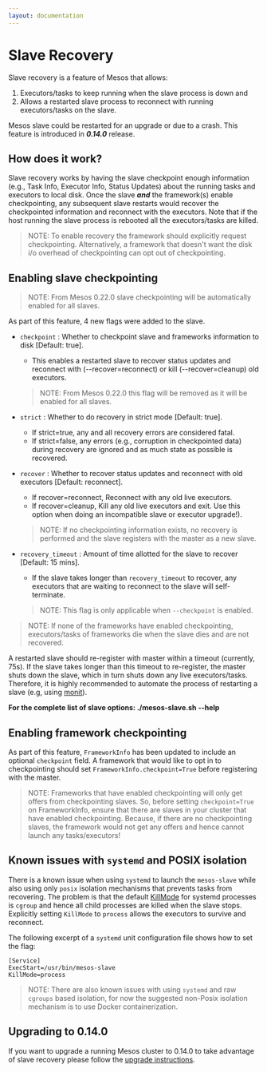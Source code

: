 ```yaml
---
layout: documentation
---
```


# Slave Recovery

Slave recovery is a feature of Mesos that allows:

 1. Executors/tasks to keep running when the slave process is down and
 2. Allows a restarted slave process to reconnect with running executors/tasks on the slave.

Mesos slave could be restarted for an upgrade or due to a crash. This feature is introduced in ***0.14.0*** release.

## How does it work?

Slave recovery works by having the slave checkpoint enough information (e.g., Task Info, Executor Info, Status Updates) about the running tasks and executors to local disk. Once the slave ***and*** the framework(s) enable checkpointing, any subsequent slave restarts would recover the checkpointed information and reconnect with the executors. Note that if the host running the slave process is rebooted all the executors/tasks are killed.

> NOTE: To enable recovery the framework should explicitly request checkpointing.
> Alternatively, a framework that doesn't want the disk i/o overhead of checkpointing can opt out of checkpointing.


## Enabling slave checkpointing
> NOTE: From Mesos 0.22.0 slave checkpointing will be automatically enabled for all slaves.

As part of this feature, 4 new flags were added to the slave.

* `checkpoint` :  Whether to checkpoint slave and frameworks information
                  to disk [Default: true].
    - This enables a restarted slave to recover status updates and reconnect
      with (--recover=reconnect) or kill (--recover=cleanup) old executors.
    > NOTE: From Mesos 0.22.0 this flag will be removed as it will be enabled for all slaves.

* `strict` : Whether to do recovery in strict mode [Default: true].
    - If strict=true, any and all recovery errors are considered fatal.
    - If strict=false, any errors (e.g., corruption in checkpointed data) during recovery are
      ignored and as much state as possible is recovered.

* `recover` : Whether to recover status updates and reconnect with old executors [Default: reconnect].
    - If recover=reconnect, Reconnect with any old live executors.
    - If recover=cleanup, Kill any old live executors and exit.
      Use this option when doing an incompatible slave or executor upgrade!).
    > NOTE: If no checkpointing information exists, no recovery is performed
    > and the slave registers with the master as a new slave.

* `recovery_timeout` : Amount of time allotted for the slave to recover [Default: 15 mins].
    - If the slave takes longer than `recovery_timeout` to recover, any executors that are waiting to
      reconnect to the slave will self-terminate.
    > NOTE: This flag is only applicable when `--checkpoint` is enabled.

> NOTE: If none of the frameworks have enabled checkpointing,
> executors/tasks of frameworks die when the slave dies and are not recovered.

A restarted slave should re-register with master within a timeout (currently, 75s). If the slave takes longer
than this timeout to re-register, the master shuts down the slave, which in turn shuts down any live executors/tasks.
Therefore, it is highly recommended to automate the process of restarting a slave (e.g, using [monit](http://mmonit.com/monit/)).

**For the complete list of slave options: ./mesos-slave.sh --help**

## Enabling framework checkpointing

As part of this feature, `FrameworkInfo` has been updated to include an optional `checkpoint` field. A framework that would like to opt in to checkpointing should set `FrameworkInfo.checkpoint=True` before registering with the master.

> NOTE: Frameworks that have enabled checkpointing will only get offers from checkpointing slaves. So, before setting `checkpoint=True` on FrameworkInfo, ensure that there are slaves in your cluster that have enabled checkpointing.
> Because, if there are no checkpointing slaves, the framework would not get any offers and hence cannot launch any tasks/executors!

## Known issues with `systemd` and POSIX isolation

There is a known issue when using `systemd` to launch the `mesos-slave` while also using only `posix` isolation mechanisms that prevents tasks from recovering. The problem is that the default [KillMode](http://www.freedesktop.org/software/systemd/man/systemd.kill.html) for systemd processes is `cgroup` and hence all child processes are killed when the slave stops. Explicitly setting `KillMode` to `process` allows the executors to survive and reconnect.

The following excerpt of a `systemd` unit configuration file shows how to set the flag:

```
[Service]
ExecStart=/usr/bin/mesos-slave
KillMode=process
```

> NOTE: There are also known issues with using `systemd` and raw `cgroups` based isolation, for now the suggested non-Posix isolation mechanism is to use Docker containerization.


## Upgrading to 0.14.0

If you want to upgrade a running Mesos cluster to 0.14.0 to take advantage of slave recovery please follow the [upgrade instructions](../upgrades.md).
